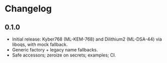 # Changelog

## 0.1.0
- Initial release: Kyber768 (ML-KEM-768) and Dilithium2 (ML-DSA-44) via liboqs, with mock fallback.
- Generic factory + legacy name fallbacks.
- Safe accessors; zeroize on secrets; examples; CI.
